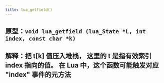 ```yaml
---
title: lua_getfield()
---
```


## 原型：`void lua_getfield (lua_State *L, int index, const char *k)`
## 解释：把 t[k] 值压入堆栈， 这里的 t 是指有效索引 index 指向的值。 在 Lua 中，这个函数可能触发对应 "index" 事件的元方法
